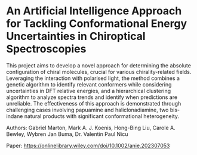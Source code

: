 # An Artificial Intelligence Approach for Tackling Conformational Energy Uncertainties in Chiroptical Spectroscopies

This project aims to develop a novel approach for determining the absolute configuration of chiral molecules, crucial for various chirality-related fields. Leveraging the interaction with polarised light, the method combines a genetic algorithm to identify relevant conformers while considering uncertainties in DFT relative energies, and a hierarchical clustering algorithm to analyze spectra trends and identify when predictions are unreliable. The effectiveness of this approach is demonstrated through challenging cases involving papuamine and haliclonadiamine, two bis-indane natural products with significant conformational heterogeneity.

Authors: Gabriel Marton, Mark A. J. Koenis, Hong-Bing Liu, Carole A. Bewley, Wybren Jan Buma, Dr. Valentin Paul Nicu

Paper: https://onlinelibrary.wiley.com/doi/10.1002/anie.202307053
